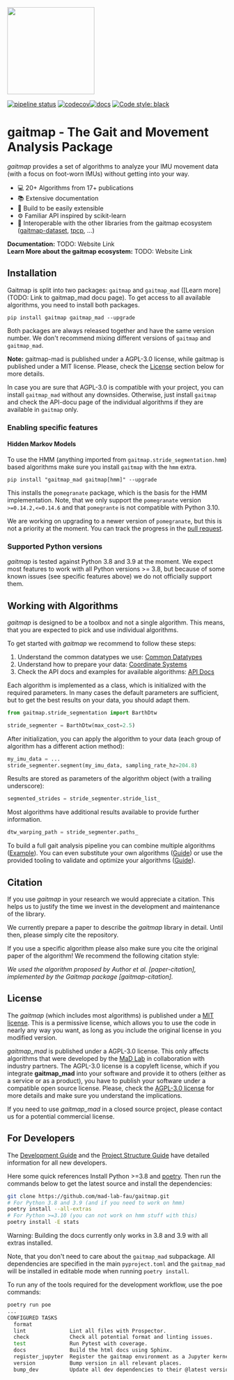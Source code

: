 <img src="./docs/_static/logo/gaitmap_logo_with_text.png" height="200">

[![pipeline status](https://github.com/mad-lab-fau/gaitmap/workflows/Test%20and%20Lint/badge.svg)](https://github.com/mad-lab-fau/gaitmap/actions/workflows/test-and-lint.yml)
[![codecov](https://codecov.io/gh/mad-lab-fau/gaitmap/branch/master/graph/badge.svg?token=5NP5ZZ3KGX)](https://codecov.io/gh/mad-lab-fau/gaitmap)[![docs](https://img.shields.io/badge/docs-online-green.svg)](http://MadLab.mad-pages.informatik.uni-erlangen.de/GaitAnalysis/gaitmap/README.html)
[![Code style: black](https://img.shields.io/badge/code%20style-black-000000.svg)](https://github.com/psf/black)

# gaitmap - The Gait and Movement Analysis Package

*gaitmap* provides a set of algorithms to analyze your IMU movement data (with a focus on foot-worn IMUs) without 
getting into your way.

- 💻 20+ Algorithms from 17+ publications
- 📚 Extensive documentation
- 📝 Build to be easily extensible
- ⚙️ Familiar API inspired by scikit-learn
- 🤝 Interoperable with the other libraries from the gaitmap ecosystem ([gaitmap-dataset](https://github.com/mad-lab-fau/gaitmap-datasets), [tpcp](https://github.com/mad-lab-fau/tpcp), ...)

**Documentation:** TODO: Website Link<br>
**Learn More about the gaitmap ecosystem:** TODO: Website Link

## Installation

Gaitmap is split into two packages: `gaitmap` and `gaitmap_mad` ([Learn more](TODO: Link to gaitmap_mad docu page).
To get access to all available algorithms, you need to install both packages.

```
pip install gaitmap gaitmap_mad --upgrade
```

Both packages are always released together and have the same version number.
We don't recommend mixing different versions of `gaitmap` and `gaitmap_mad`.

**Note:** gaitmap-mad is published under a AGPL-3.0 license, while gaitmap is published under a MIT license.
Please, check the [License](#license) section below for more details.

In case you are sure that AGPL-3.0 is compatible with your project, you can install `gaitmap_mad` without any downsides.
Otherwise, just install `gaitmap` and check the API-docu page of the individual algorithms if they are available in
`gaitmap` only.

### Enabling specific features

#### Hidden Markov Models

To use the HMM (anything imported from `gaitmap.stride_segmentation.hmm`) based algorithms make sure you install `gaitmap` with the `hmm` extra.

```
pip install "gaitmap_mad gaitmap[hmm]" --upgrade
```
This installs the `pomegranate` package, which is the basis for the HMM implementation.
Note, that we only support the `pomegranate` version `>=0.14.2,<=0.14.6` and that `pomegrante` is not compatible with 
Python 3.10.

We are working on upgrading to a newer version of `pomegranate`, but this is not a priority at the moment.
You can track the progress in the [pull request](https://github.com/mad-lab-fau/gaitmap/pull/20).

### Supported Python versions

*gaitmap* is tested against Python 3.8 and 3.9 at the moment.
We expect most features to work with all Python versions >= 3.8, but because of some known issues 
(see specific features above) we do not officially support them.

## Working with Algorithms

*gaitmap* is designed to be a toolbox and not a single algorithm.
This means, that you are expected to pick and use individual algorithms.

To get started with *gaitmap* we recommend to follow these steps:

1. Understand the common datatypes we use: [Common Datatypes](http://madlab.mad-pages.informatik.uni-erlangen.de/GaitAnalysis/gaitmap/source/user_guide/datatypes.html)
2. Understand how to prepare your data: [Coordinate Systems](http://madlab.mad-pages.informatik.uni-erlangen.de/GaitAnalysis/gaitmap/source/user_guide/coordinate_systems.html)
3. Check the API docs and examples for available algorithms: [API Docs](http://madlab.mad-pages.informatik.uni-erlangen.de/GaitAnalysis/gaitmap/autoapi/gaitmap/index.html)

Each algorithm is implemented as a class, which is initialized with the required parameters.
In many cases the default parameters are sufficient, but to get the best results on your data, you should adapt them.

```python
from gaitmap.stride_segmentation import BarthDtw

stride_segmenter = BarthDtw(max_cost=2.5)
```

After initialization, you can apply the algorithm to your data (each group of algorithm has a different action method):

```python
my_imu_data = ...
stride_segmenter.segment(my_imu_data, sampling_rate_hz=204.8)
```

Results are stored as parameters of the algorithm object (with a trailing underscore):

```python
segmented_strides = stride_segmenter.stride_list_
```

Most algorithms have additional results available to provide further information.

```python
dtw_warping_path = stride_segmenter.paths_
```

To build a full gait analysis pipeline you can combine multiple algorithms ([Example]()).
You can even substitute your own algorithms ([Guide]()) or use the provided tooling to validate
and optimize your algorithms ([Guide]()).

## Citation

If you use *gaitmap* in your research we would appreciate a citation.
This helps us to justify the time we invest in the development and maintenance of the library.

We currently prepare a paper to describe the *gaitmap* library in detail.
Until then, please simply cite the repository.



If you use a specific algorithm please also make sure you cite the original paper of the algorithm!
We recommend the following citation style:

*We used the algorithm proposed by Author et al. [paper-citation], implemented by the Gaitmap package [gaitmap-citation].*

## License

The *gaitmap* (which includes most algorithms) is published under a [MIT license](https://opensource.org/license/mit/).
This is a permissive license, which allows you to use the code in nearly any way you want, as long as you include the
original license in you modified version.

*gaitmap_mad* is published under a AGPL-3.0 license.
This only affects algorithms that were developed by the [MaD Lab](https://www.mad.tf.fau.de/) in collaboration with industry partners.
The AGPL-3.0 license is a copyleft license, which if you integrate **gaitmap_mad** into your software and provide it to 
others (either as a service or as a product), you have to publish your software under a compatible open source license.
Please, check the [AGPL-3.0 license](https://www.gnu.org/licenses/agpl-3.0.en.html) for more details and make sure
you understand the implications.

If you need to use *gaitmap_mad* in a closed source project, please contact us for a potential commercial license.

## For Developers

The [Development Guide](http://madlab.mad-pages.informatik.uni-erlangen.de/GaitAnalysis/gaitmap/source/development/development_guide.html)
and the
[Project Structure Guide](http://madlab.mad-pages.informatik.uni-erlangen.de/GaitAnalysis/gaitmap/source/development/project_structure.html)
have detailed information for all new developers.

Here some quick references
Install Python >=3.8 and [poetry](https://python-poetry.org).
Then run the commands below to get the latest source and install the dependencies:

```bash
git clone https://github.com/mad-lab-fau/gaitmap.git
# For Python 3.8 and 3.9 (and if you need to work on hmm)
poetry install --all-extras
# For Python >=3.10 (you can not work on hmm stuff with this)
poetry install -E stats
```

Warning: Building the docs currently only works in 3.8 and 3.9 with all extras installed.

Note, that you don't need to care about the `gaitmap_mad` subpackage.
All dependencies are specified in the main `pyproject.toml` and the `gaitmap_mad` will be installed in editable mode
when running `poetry install`.

To run any of the tools required for the development workflow, use the poe commands:

```bash
poetry run poe
...
CONFIGURED TASKS
  format            
  lint              Lint all files with Prospector.
  check             Check all potential format and linting issues.
  test              Run Pytest with coverage.
  docs              Build the html docs using Sphinx.
  register_jupyter  Register the gaitmap environment as a Jupyter kernel for testing.
  version           Bump version in all relevant places.
  bump_dev          Update all dev dependencies to their @latest version.

```
